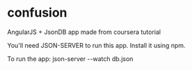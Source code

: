 # confusion
AngularJS + JsonDB app made from coursera tutorial

You'll need JSON-SERVER to run this app. Install it using npm.

To run the app:
json-server --watch db.json
